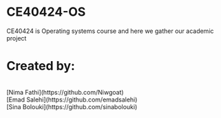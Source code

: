 # CE40424-OS
CE40424 is Operating systems course and here we gather our academic project 
# Created by:
<br>
[Nima Fathi](https://github.com/Niwgoat)
<br>
[Emad Salehi](https://github.com/emadsalehi)
<br>
[Sina Bolouki](https://github.com/sinabolouki)
